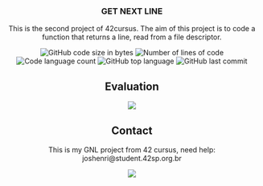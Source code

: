 
<h3 align="center">
  GET NEXT LINE
</h3>
<p align="center">
  This is the second project of 42cursus. The aim of this project is to code a function that returns a line, read from a file descriptor.
</p>

<p align="center">
	<img alt="GitHub code size in bytes" src="https://img.shields.io/github/languages/code-size/josuehsilva/42-get_next_line?color=blueviolet" />
	<img alt="Number of lines of code" src="https://img.shields.io/tokei/lines/github/josuehsilva/42-get_next_line?color=blueviolet" />
	<img alt="Code language count" src="https://img.shields.io/github/languages/count/josuehsilva/42-get_next_line?color=blue" />
	<img alt="GitHub top language" src="https://img.shields.io/github/languages/top/josuehsilva/42-get_next_line?color=blue" />
	<img alt="GitHub last commit" src="https://img.shields.io/github/last-commit/josuehsilva/42-get_next_line?color=brightgreen" />
</p>

<h2 align="center">
  Evaluation
</h2>
<p align="center">
  <img src="https://badge42.herokuapp.com/api/project/joshenri/get_next_line"/>
</p>

<h2 align="center">
  Contact
</h2>
<p align="center">
  This is my GNL project from 42 cursus, need help: joshenri@student.42sp.org.br
</p>
<p align="center">
  <img src="https://badge42.herokuapp.com/api/stats/joshenri?privacyEmail=true?darkmode=true&cursus=42cursus"/>
</p>
